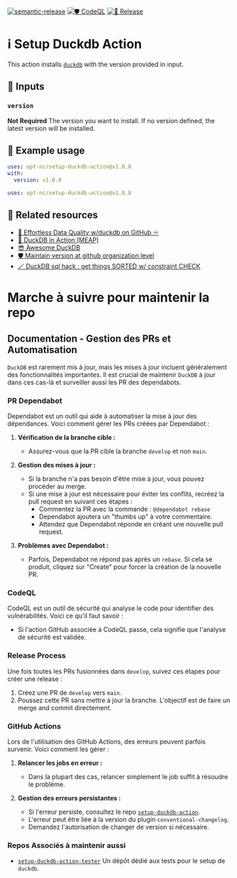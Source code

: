 [![semantic-release](https://img.shields.io/badge/%20%20%F0%9F%93%A6%F0%9F%9A%80-semantic--release-e10079.svg)](https://github.com/semantic-release/semantic-release)
[![🛡️ CodeQL](https://github.com/opt-nc/setup-duckdb-action/actions/workflows/codeql-analysis.yml/badge.svg)](https://github.com/opt-nc/setup-duckdb-action/actions/workflows/codeql-analysis.yml)
[![🚀 Release](https://github.com/opt-nc/setup-duckdb-action/actions/workflows/release.yml/badge.svg)](https://github.com/opt-nc/setup-duckdb-action/actions/workflows/release.yml)


# ℹ️ Setup Duckdb Action

This action installs [`duckdb`](https://github.com/duckdb/duckdb) with the version provided in input.

## 📜 Inputs

### `version`

**Not Required** The version you want to install. If no version defined, the latest version will be installed.

## 🚀 Example usage

```yaml
uses: opt-nc/setup-duckdb-action@v1.0.8
with:
  version: v1.0.0
```

```yaml
uses: opt-nc/setup-duckdb-action@v1.0.8
```

## 📑 Related resources

- [🦆 Effortless Data Quality w/duckdb on GitHub ♾️ ](https://dev.to/optnc/effortless-data-quality-wduckdb-on-github-2mkb)
- [📖 DuckDB in Action (MEAP)](https://www.manning.com/books/duckdb-in-action)
- [😎 Awesome DuckDB](https://github.com/davidgasquez/awesome-duckdb)
- [🛡️ Maintain version at github organization level](https://www.youtube.com/watch?v=cXzkAHPipNw)
- [🪄 DuckDB sql hack : get things SORTED w/ constraint CHECK](https://dev.to/adriens/duckdb-sql-hack-get-things-sorted-w-constraint-check-46c)

# Marche à suivre pour maintenir la repo

## Documentation - Gestion des PRs et Automatisation

`DuckDB` est rarement mis à jour, mais les mises à jour incluent généralement des fonctionnalités importantes. 
Il est crucial de maintenir `DuckDB` à jour dans ces cas-là et surveiller aussi les PR des dependabots.


### PR Dependabot

Dependabot est un outil qui aide à automatiser la mise à jour des dépendances. Voici comment gérer les PRs créées par Dependabot :

1. **Vérification de la branche cible :**
    - Assurez-vous que la PR cible la branche `develop` et non `main`.

2. **Gestion des mises à jour :**
    - Si la branche n'a pas besoin d'être mise à jour, vous pouvez procéder au merge.
    - Si une mise à jour est nécessaire pour éviter les conflits, recréez la pull request en suivant ces étapes :
        - Commentez la PR avec la commande : `@dependabot rebase`
        - Dependabot ajoutera un "thumbs up" à votre commentaire.
        - Attendez que Dependabot réponde en créant une nouvelle pull request.

3. **Problèmes avec Dependabot :**
    - Parfois, Dependabot ne répond pas après un `rebase`. Si cela se produit, cliquez sur "Create" pour forcer la création de la nouvelle PR.

### CodeQL

CodeQL est un outil de sécurité qui analyse le code pour identifier des vulnérabilités. Voici ce qu'il faut savoir :

- Si l'action GitHub associée à CodeQL passe, cela signifie que l'analyse de sécurité est validée.

### Release Process

Une fois toutes les PRs fusionnées dans `develop`, suivez ces étapes pour créer une release :

1. Créez une PR de `develop` vers `main`.
2. Poussez cette PR sans mettre à jour la branche. L'objectif est de faire un merge and commit directement.

### GitHub Actions

Lors de l'utilisation des GitHub Actions, des erreurs peuvent parfois survenir. Voici comment les gérer :

1. **Relancer les jobs en erreur :**
    - Dans la plupart des cas, relancer simplement le job suffit à résoudre le problème.

2. **Gestion des erreurs persistantes :**
    - Si l'erreur persiste, consultez le repo [`setup-duckdb-action`](https://github.com/opt-nc/setup-duckdb-action).
    - L'erreur peut être liée à la version du plugin `conventional-changelog`.
    - Demandez l'autorisation de changer de version si nécessaire.

### Repos Associés à maintenir aussi

- [`setup-duckdb-action-tester`](https://github.com/opt-nc/setup-duckdb-action-tester) Un dépôt dédié aux tests pour le setup de `duckdb`.
